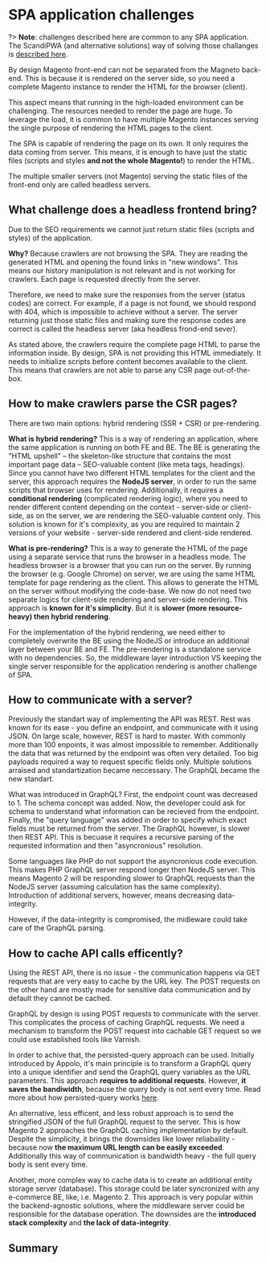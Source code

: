 # SPA application challenges

?> **Note**: challenges described here are common to any SPA application. The ScandiPWA (and alternative solutions) way of solving those challanges is [described here](./existing_solutions.md).

By design Magento front-end can not be separated from the Magneto back-end. This is because it is rendered on the server side, so you need a complete Magento instance to render the HTML for the browser (client).

This aspect means that running in the high-loaded environment can be challenging. The resources needed to render the page are huge. To leverage the load, it is common to have multiple Magento instances serving the single purpose of rendering the HTML pages to the client.

The SPA is capable of rendering the page on its own. It only requires the data coming from server. This means, it is enough to have just the static files (scripts and styles **and not the whole Magento!**) to render the HTML.

The multiple smaller servers (not Magento) serving the static files of the front-end only are called headless servers.

## What challenge does a headless frontend bring?

Due to the SEO requirements we cannot just return static files (scripts and styles) of the application.

**Why?** Because crawlers are not browsing the SPA. They are reading the generated HTML and opening the found links in "new windows". This means our history manipulation is not relevant and is not working for crawlers. Each page is requested directly from the server.

Therefore, we need to make sure the responses from the server (status codes) are correct. For example, if a page is not found, we should respond with 404, which is impossible to achieve without a server. The server returning just those static files and making sure the response codes are correct is called the headless server (aka headless frond-end sever).

As stated above, the crawlers require the complete page HTML to parse the information inside. By design, SPA is not providing this HTML immediately. It needs to initialize scripts before content becomes available to the client. This means that crawlers are not able to parse any CSR page out-of-the-box.

## How to make crawlers parse the CSR pages?

There are two main options: hybrid rendering (SSR + CSR) or pre-rendering.

**What is hybrid rendering?** This is a way of rendering an application, where the same application is running on both FE and BE. The BE is generating the "HTML upshell" – the skeleton-like structure that contains the most important page data – SEO-valuable content (like meta tags, headings). Since you cannot have two different HTML templates for the client and the server, this approach requires the **NodeJS server**, in order to run the same scripts that browser uses for rendering. Additionally, it requires a **conditional rendering** (complicated rendering logic), where you need to render different content depending on the context - server-side or client-side, as on the server, we are rendering the SEO-valuable content only. This solution is known for it's complexity, as you are required to maintain 2 versions of your website - server-side rendered and client-side rendered.

**What is pre-rendering?** This is a way to generate the HTML of the page using a separate service that runs the browser in a headless mode. The headless browser is a browser that you can run on the server. By running the browser (e.g. Google Chrome) on server, we are using the same HTML template for page rendering as the client. This allows to generate the HTML on the server without modifying the code-base. We now do not need two separate logics for client-side rendering and server-side rendering. This approach is **known for it's simplicity**. But it is **slower (more resource-heavy) then hybrid rendering**.

For the implementation of the hybrid rendering, we need either to completely overwrite the BE using the NodeJS or introduce an additional layer between your BE and FE. The pre-rendering is a standalone service with no dependencies. So, the middleware layer introduction VS keeping the single server responsible for the application rendering is another challenge of SPA.

## How to communicate with a server?

Previously the standart way of implementing the API was REST. Rest was known for its ease - you define an endpoint, and communicate with it using JSON. On large scale, however, REST is hard to master. With commonly more than 100 enpoints, it was almost impossible to remember. Additionally the data that was returned by the endpoint was often very detailed. Too big payloads required a way to request specific fields only. Multiple solutions arraised and standartization became neccessary. The GraphQL became the new standart.

What was introduced in GraphQL? First, the endpoint count was decreased to 1. The schema concept was added. Now, the developer could ask for schema to understand what information can be recieved from the endpoint. Finally, the "query language" was added in order to specify which exact fields must be returned from the server. The GraphQL however, is slower then REST API. This is becuase it requires a recursive parsing of the requested information and then "asyncronious" resolution.

Some languages like PHP do not support the asyncronious code execution. This makes PHP GraphQL server respond longer then NodeJS server. This means Magento 2 will be responding slower to QraphQL requests than the NodeJS server (assuming calculation has the same complexity). Introduction of additional servers, however, means decreasing data-integrity.

However, if the data-integrity is compromised, the midleware could take care of the GraphQL parsing.

## How to cache API calls efficently?

Using the REST API, there is no issue - the communication happens via GET requests that are very easy to cache by the URL key. The POST requests on the other hand are mostly made for sensitive data communication and by default they cannot be cached.

GraphQL by design is using POST requests to communicate with the server. This complicates the process of caching GraphQL requests. We need a mechanism to transform the POST request into cachable GET request so we could use established tools like Varnish.

In order to achive that, the persisted-query approach can be used. Initially introduced by Appolo, it's main principle is to transform a GraphQL query into a unique identifier and send the GraphQL query variables as the URL parameters. This approach **requires to additional requests**. However, **it saves the bandiwidth**, because the query body is not sent every time. Read more about how persisted-query works [here](https://github.com/scandipwa/persisted-query#usage).

An alternative, less efficent, and less robust approach is to send the stringified JSON of the full GraphQL request to the server. This is how Magento 2 approaches the GraphQL caching implementation by default. Despite the simplicity, it brings the downsides like lower reliabaility - because now **the maximum URL length can be easily exceeded**. Additionally this way of communication is bandwidth heavy - the full query body is sent every time.

Another, more complex way to cache data is to create an additional entity storage server (database). This storage could be later syncronized with any e-commerce BE, like, i.e. Magento 2. This approach is very popular within the backend-agnostic solutions, where the middleware server could be responsible for the database operation. The downsides are the **introduced stack complexity** and **the lack of data-integrity**.

## Summary

<!-- TODO: complete doc @liana -->
